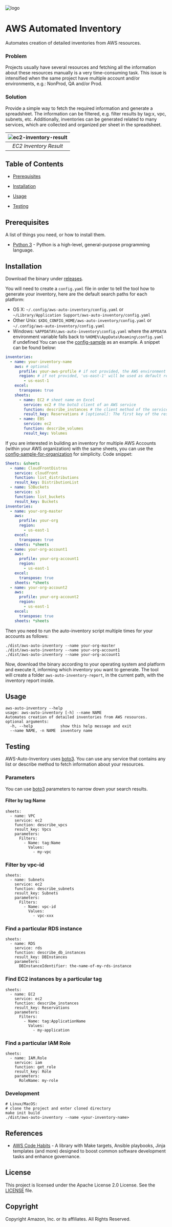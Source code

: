 <!--
  ** MANAGED BY AWS CODE HABITS
  ** DO NOT EDIT THIS FILE
  **
  ** 1) Make all changes to `doc/habits.yaml`
  ** 2) Run `make doc/build` to rebuild this file
  **
-->

![logo][logo]


# AWS Automated Inventory

Automates creation of detailed inventories from AWS resources.

### Problem
Projects usually have several resources and fetching all the information about these resources manually is a very time-consuming task.
This issue is intensified when the same project have multiple account and/or environments, e.g.: NonProd, QA and/or Prod.

### Solution
Provide a simple way to fetch the required information and generate a spreadsheet.
The information can be filtered, e.g. filter results by tag:x, vpc, subnets, etc.
Additionally, inventories can be generated related to many services, which are collected and organized per sheet in the spreadsheet.

| ![ec2-inventory-result](doc/screenshots/1.png) |
|:--:|
| *EC2 Inventory Result* |


## Table of Contents


- [Prerequisites](#prerequisites)

- [Installation](#installation)

- [Usage](#usage)


- [Testing](#testing)



## Prerequisites
  A list of things you need, or how to install them.

- [Python 3](https://www.python.org) - Python is a high-level, general-purpose programming language.


## Installation
Download the binary under [releases](https://github.com/aws-samples/aws-auto-inventory/releases).

You will need to create a `config.yaml` file in order to tell the tool how to generate your inventory, here are the default search paths for each platform:
* OS X: `~/.config/aws-auto-inventory/config.yaml` or  `~/Library/Application Support/aws-auto-inventory/config.yaml`
* Other Unix: `$XDG_CONFIG_HOME/aws-auto-inventory/config.yaml` or  `~/.config/aws-auto-inventory/config.yaml`
* Windows: `%APPDATA%\aws-auto-inventory\config.yaml` where the `APPDATA` environment variable falls back to `%HOME%\AppData\Roaming\config.yaml` if undefined
You can use the [config-sample](config-sample.yaml) as an example. A snippet can be found below:
```yaml
inventories:
  - name: your-inventory-name
    aws: # optional
      profile: your-aws-profile # if not provided, the AWS environment variables will be used instead
      region: # if not provided, 'us-east-1' will be used as default region
        - us-east-1
    excel:
      transpose: true
    sheets:
      - name: EC2 # sheet name on Excel
        service: ec2 # the boto3 client of an AWS service
        function: describe_instances # the client method of the service defined above
        result_key: Reservations # [optional]: The first key of the response dict
      - name: EBS
        service: ec2
        function: describe_volumes
        result_key: Volumes
```
If you are interested in building an inventory for multiple AWS Accounts
(within your AWS organization) with the same sheets, you can use the
[config-sample-for-organization](config-sample-for-organization.yaml) for simplicity.
Code snippet:
```yaml
Sheets: &sheets
  - name: CloudFrontDistros
    service: cloudfront
    function: list_distributions
    result_key: DistributionList
  - name: S3Buckets
    service: s3
    function: list_buckets
    result_key: Buckets
inventories:
  - name: your-org-master
    aws:
      profile: your-org
      region:
        - us-east-1
    excel:
      transpose: true
    sheets: *sheets
  - name: your-org-account1
    aws:
      profile: your-org-account1
      region:
        - us-east-1
    excel:
      transpose: true
    sheets: *sheets
  - name: your-org-account2
    aws:
      profile: your-org-account2
      region:
        - us-east-1
    excel:
      transpose: true
    sheets: *sheets
```
Then you need to run the auto-inventory script multiple times for your accounts as follows:
```shell
./dist/aws-auto-inventory --name your-org-master
./dist/aws-auto-inventory --name your-org-account1
./dist/aws-auto-inventory --name your-org-account1
```
Now, download the binary according to your operating system and platform and execute it, informing which inventory you want to generate.
The tool will create a folder `aws-auto-inventory-report`, in the current path, with the inventory report inside.


## Usage
```
aws-auto-inventory --help
usage: aws-auto-inventory [-h] --name NAME
Automates creation of detailed inventories from AWS resources.
optional arguments:
  -h, --help            show this help message and exit
  --name NAME, -n NAME  inventory name
```


## Testing
AWS-Auto-Inventory uses [boto3](https://github.com/boto/boto3).
You can use any service that contains any list or describe method to fetch information about your resources.
### Parameters
You can use [boto3](https://github.com/boto/boto3) parameters to narrow down your search results.
#### Filter by tag:Name
```
sheets:
  - name: VPC
    service: ec2
    function: describe_vpcs
    result_key: Vpcs
    parameters:
      Filters:
        - Name: tag:Name
          Values:
            - my-vpc
```
### Filter by vpc-id
```
sheets:
  - name: Subnets
    service: ec2
    function: describe_subnets
    result_key: Subnets
    parameters:
      Filters:
        - Name: vpc-id
          Values:
            - vpc-xxx
```
### Find a particular RDS instance
```
sheets:
  - name: RDS
    service: rds
    function: describe_db_instances
    result_key: DBInstances
    parameters:
      DBInstanceIdentifier: the-name-of-my-rds-instance
```
### Find EC2 instances by a particular tag
```
sheets:
  - name: EC2
    service: ec2
    function: describe_instances
    result_key: Reservations
    parameters:
      Filters:
        - Name: tag:ApplicationName
          Values:
            - my-application
```
### Find a particular IAM Role
```
sheets:
  - name: IAM.Role
    service: iam
    function: get_role
    result_key: Role
    parameters:
      RoleName: my-role
```
  ### Development
```
# Linux/MacOS:
# clone the project and enter cloned directory
make init build
./dist/aws-auto-inventory --name <your-inventory-name>
```



## References
- [AWS Code Habits](https://github.com/awslabs/aws-code-habits) - A library with Make targets, Ansible playbooks, Jinja templates (and more) designed to boost common software development tasks and enhance governance.


## License
This project is licensed under the Apache License 2.0 License. See the [LICENSE](LICENSE) file.

## Copyright
Copyright Amazon, Inc. or its affiliates. All Rights Reserved.


[repo]: https://github.com/aws-samples/aws-auto-inventory
[logo]: doc/logo.png

[habits]: https://github.com/awslabs/aws-code-habits
